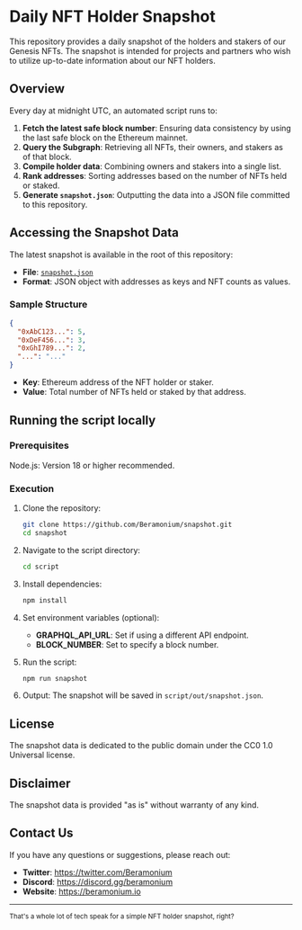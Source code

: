 # Daily NFT Holder Snapshot

This repository provides a daily snapshot of the holders and stakers of our Genesis NFTs. The snapshot is intended for projects and partners who wish to utilize up-to-date information about our NFT holders.

## Overview

Every day at midnight UTC, an automated script runs to:

1. **Fetch the latest safe block number**: Ensuring data consistency by using the last safe block on the Ethereum mainnet.
2. **Query the Subgraph**: Retrieving all NFTs, their owners, and stakers as of that block.
3. **Compile holder data**: Combining owners and stakers into a single list.
4. **Rank addresses**: Sorting addresses based on the number of NFTs held or staked.
5. **Generate `snapshot.json`**: Outputting the data into a JSON file committed to this repository.

## Accessing the Snapshot Data

The latest snapshot is available in the root of this repository:

- **File**: [`snapshot.json`](snapshot.json)
- **Format**: JSON object with addresses as keys and NFT counts as values.

### Sample Structure

```json
{
  "0xAbC123...": 5,
  "0xDeF456...": 3,
  "0xGhI789...": 2,
  "...": "..."
}
```

* **Key**: Ethereum address of the NFT holder or staker.
* **Value**: Total number of NFTs held or staked by that address.

## Running the script locally
### Prerequisites

Node.js: Version 18 or higher recommended.

### Execution

1. Clone the repository:
	```bash
	git clone https://github.com/Beramonium/snapshot.git
	cd snapshot
	```

2. Navigate to the script directory:

	```bash
	cd script
	```

3. Install dependencies:

	```bash
	npm install
	```

4. Set environment variables (optional):
	* **GRAPHQL_API_URL**: Set if using a different API endpoint.
	* **BLOCK_NUMBER**: Set to specify a block number.

5. Run the script:

	```bash
	npm run snapshot
	```

6. Output:
	The snapshot will be saved in `script/out/snapshot.json`.

## License

The snapshot data is dedicated to the public domain under the CC0 1.0 Universal license.

## Disclaimer

The snapshot data is provided "as is" without warranty of any kind.

## Contact Us

If you have any questions or suggestions, please reach out:

- **Twitter**: https://twitter.com/Beramonium
- **Discord**: https://discord.gg/beramonium
- **Website**: https://beramonium.io

---

<small>That's a whole lot of tech speak for a simple NFT holder snapshot, right?</small>

